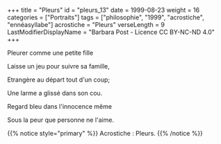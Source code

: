 +++
title = "Pleurs"
id = "pleurs_13"
date = 1999-08-23
weight = 16
categories = ["Portraits"]
tags = ["philosophie", "1999", "acrostiche", "ennéasyllabe"]
acrostiche = "Pleurs"
verseLength = 9
LastModifierDisplayName = "Barbara Post - Licence CC BY-NC-ND 4.0"
+++

Pleurer comme une petite fille

Laisse un jeu pour suivre sa famille,

Etrangère au départ tout d'un coup;

Une larme a glissé dans son cou.

Regard bleu dans l'innocence même

Sous la peur que personne ne l'aime.

{{% notice style="primary" %}}
Acrostiche : Pleurs.
{{% /notice %}}

